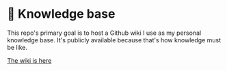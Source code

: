 # 🧠 Knowledge base

This repo's primary goal is to host a Github wiki I use as my personal knowledge base. It's publicly available because that's how knowledge must be like.

[The wiki is here](https://github.com/tail-call/knowledge-base/wiki)
